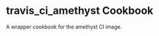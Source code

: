 travis_ci_amethyst Cookbook
==========================

A wrapper cookbook for the amethyst CI image.
